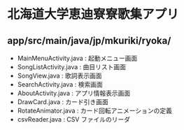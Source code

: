 # 北海道大学恵迪寮寮歌集アプリ

## app/src/main/java/jp/mkuriki/ryoka/
* MainMenuActivity.java : 起動メニュー画面
* SongListActivity.java : 曲目リスト画面
* SongView.java : 歌詞表示画面
* SearchActivity.java : 検索画面
* AboutActivity.java : アプリ情報表示画面
* DrawCard.java : カード引き画面
* RotateAnimator.java : カード回転アニメーションの定義
* csvReader.java : CSV ファイルのリーダ
